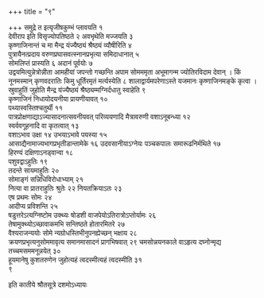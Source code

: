 +++
title = "९"

+++
समुद्रे त इत्यृजीषकुम्भं प्लावयति १  
देवीराप इति विसृज्योपतिष्ठते २
अवभृथेति मज्जयति ३  
कृष्णाजिनान्तं च मा मैन्द्र यंज्यैष्ठ्यं श्रैष्ठ्यं व्यौषीरिति ४  
पुत्रायैनत्प्रदाय
वरुणप्रघासवत्स्नानप्रभृत्या समिदाधानात् ५  
सोमलिप्तं प्रास्यति ६
अदानं पूर्वयोः ७  
उद्वयमित्युन्नेत्रोन्नीता आमहीयां जपन्तो
गच्छन्ति अपाम सोमममृता अभूमागन्म ज्योतिरविदाम देवान् । किं
नूनमस्मान् कृणवदरातिः किमु धूर्तिरमृतं मर्त्यस्येति ८
शालाद्वार्यमपरेणाऽस्ते यजमानः कृष्णाजिनमङ्के
कृत्वा । स्रुवाहुतिं जुहोति मैन्द्र यंज्यैष्ठ्यं
श्रैष्ठ्यम्मग्निर्दधातु स्वाहेति ९  
कृष्णाजिनं
निधायोदयनीया प्रायणीयावत् १०  
पथ्यास्वस्तिश्चतुर्थी
११  
पात्रप्रोक्षणाद्याऽज्यासादनात्सवनीयवत् परिव्ययणादि मैत्रावरुणी
वशाऽनूबन्ध्या १२  
स्वर्ववगूहनादि वा कृतत्वात् १३  
वशाऽभाव उक्षा १४
उभयाऽभावे पयस्या १५  
आसाद्यैनामाज्यभागप्रभृतीडान्तामेके १६
उदवसानीयाऽग्नेयः पञ्चकपालः समारूढनिर्मथिते १७  
हिरण्यं
दक्षिणाऽनड्वान्वा १८  
पशुवद्वाऽहुतिः १९  
तदन्ते सायमाहुतिः २०  
सोमाङ्गं
सन्निधिविरोधाभ्याम् २१  
नित्या वा प्रातराहुतिः श्रुतेः २२
नियतक्रियाऽतः २३  
एष प्रथमः सोमः २४  
आदीप्य
प्रविशन्ति २५  
षडुत्तरेऽत्यग्निष्टोम उक्थ्यः षोडशी
वाजपेयोऽतिरात्रोऽप्तोर्यामः २६  
तेषामुक्थ्योऽच्छावाकमभि
सन्तिष्ठते होतारमितरे २७  
वैश्यराजन्ययोः सोमे न्यग्रोधस्तिभीनुपनह्येच्छन्
भक्षाय २८  
क्रयणप्रभृत्यनुसोममावृत्य समानमासादनं प्रागभिषवात् २९
चमसोन्नयनकाले वाऽहृत्य दघ्नोन्मृद्य तच्चमसममनून्नयेत्
३०  
हूयमानेषु कुशतरुणेन जुहोत्यहं त्वदस्मीत्यहं त्वदस्मीति ३१  
९

इति कातीये श्रौतसूत्रे दशमोऽध्यायः

 

 